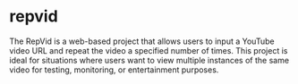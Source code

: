 # repvid
The RepVid is a web-based project that allows users to input a YouTube video URL and repeat the video a specified number of times. This project is ideal for situations where users want to view multiple instances of the same video for testing, monitoring, or entertainment purposes.
